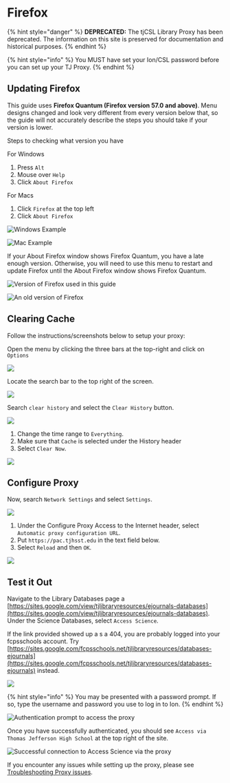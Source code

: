 # Firefox

{% hint style="danger" %}
**DEPRECATED:** The tjCSL Library Proxy has been deprecated. The information on this site is preserved for documentation and historical purposes.
{% endhint %}

{% hint style="info" %}
You MUST have set your Ion/CSL password before you can set up your TJ Proxy.
{% endhint %}

## Updating Firefox

This guide uses **Firefox Quantum (Firefox version 57.0 and above)**.  Menu designs changed and look very different from every version below that, so the guide will not accurately describe the steps you should take if your version is lower.

Steps to checking what version you have&#x20;

For Windows

1. Press `Alt`
2. Mouse over `Help`
3. Click `About Firefox`

For Macs

1. Click `Firefox` at the top left
2. Click `About Firefox`

![Windows Example](../../.gitbook/assets/updatefirefox-1.png)

![Mac Example](<../../.gitbook/assets/Screen Shot 2019-05-06 at 9.40.44 PM.png>)

If your About Firefox window shows Firefox Quantum, you have a late enough version.  Otherwise, you will need to use this menu to restart and update Firefox until the About Firefox window shows Firefox Quantum.

![Version of Firefox used in this guide](../../.gitbook/assets/updatefirefox-2.png)

![An old version of Firefox ](../../.gitbook/assets/updatefirefox-3.png)

## Clearing Cache

Follow the instructions/screenshots below to setup your proxy:

Open the menu by clicking the three bars at the top-right and click on `Options`

![](../../.gitbook/assets/firefox-1.png)

Locate the search bar to the top right of the screen.

![](../../.gitbook/assets/firefox-2.png)

Search `clear history` and select the `Clear History` button.

![](../../.gitbook/assets/firefox-3.png)

1. Change the time range to `Everything`.
2. Make sure that `Cache` is selected under the History header
3. Select `Clear Now`.

![](../../.gitbook/assets/firefox-4.png)

## Configure Proxy

Now, search `Network Settings` and select `Settings`.

![](../../.gitbook/assets/firefox-5.png)

1. Under the Configure Proxy Access to the Internet header, select `Automatic proxy configuration URL`.
2. Put `https://pac.tjhsst.edu` in the text field below.
3. Select `Reload` and then `OK`.

![](../../.gitbook/assets/firefox-6.png)

## Test it Out

Navigate to the Library Databases page a [https://sites.google.com/view/tjlibraryresources/ejournals-databases](https://sites.google.com/view/tjlibraryresources/ejournals-databases).  Under the Science Databases, select `Access Science`.

If the link provided showed up a s a 404, you are probably logged into your fcpsschools account.  Try [https://sites.google.com/fcpsschools.net/tjlibraryresources/databases-ejournals](https://sites.google.com/fcpsschools.net/tjlibraryresources/databases-ejournals) instead.

![](../../.gitbook/assets/firefox-7.png)

{% hint style="info" %}
You may be presented with a password prompt. If so, type the username and password you use to log in to Ion.
{% endhint %}

![Authentication prompt to access the proxy](../../.gitbook/assets/firefox-8.png)

Once you have successfully authenticated, you should see `Access via Thomas Jefferson High School` at the top right of the site.

![Successful connection to Access Science via the proxy](../../.gitbook/assets/firefox-9.png)

If you encounter any issues while setting up the proxy, please see [Troubleshooting Proxy issues](troubleshooting-proxy-issues.md).
